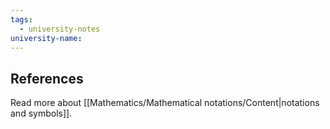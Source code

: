 ```yaml
---
tags:
  - university-notes
university-name:
---
```


## References
Read more about [[Mathematics/Mathematical notations/Content|notations and symbols]].
